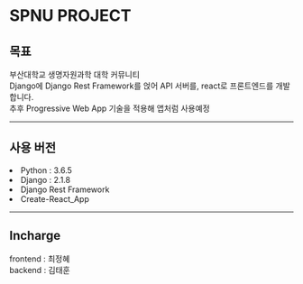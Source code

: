# SPNU PROJECT



## 목표

부산대학교 생명자원과학 대학 커뮤니티<br>
Django에 Django Rest Framework를 얹어 API 서버를, react로 프론트엔드를 개발합니다.<br>
추후 Progressive Web App 기술을 적용해 앱처럼 사용예정<br>

***

## 사용 버전

<li>Python : 3.6.5
<li>Django : 2.1.8
<li>Django Rest Framework
<li>Create-React_App

*** 

## Incharge
frontend : 최정혜 <br>
backend : 김태훈


